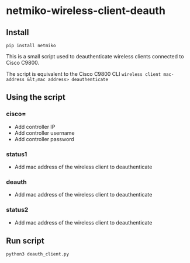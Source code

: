 # netmiko-wireless-client-deauth

## Install

```pip install netmiko```

This is a small script used to deauthenticate wireless clients connected to Cisco C9800.

The script is equivalent to the Cisco C9800 CLI `wireless client mac-address &lt;mac address> deauthenticate`

## Using the script

### cisco=
- Add controller IP
- Add controller username
- Add controller password

### status1
- Add mac address of the wireless client to deauthenticate

### deauth
- Add mac address of the wireless client to deauthenticate

### status2
- Add mac address of the wireless client to deauthenticate

## Run script

```python3 deauth_client.py```

